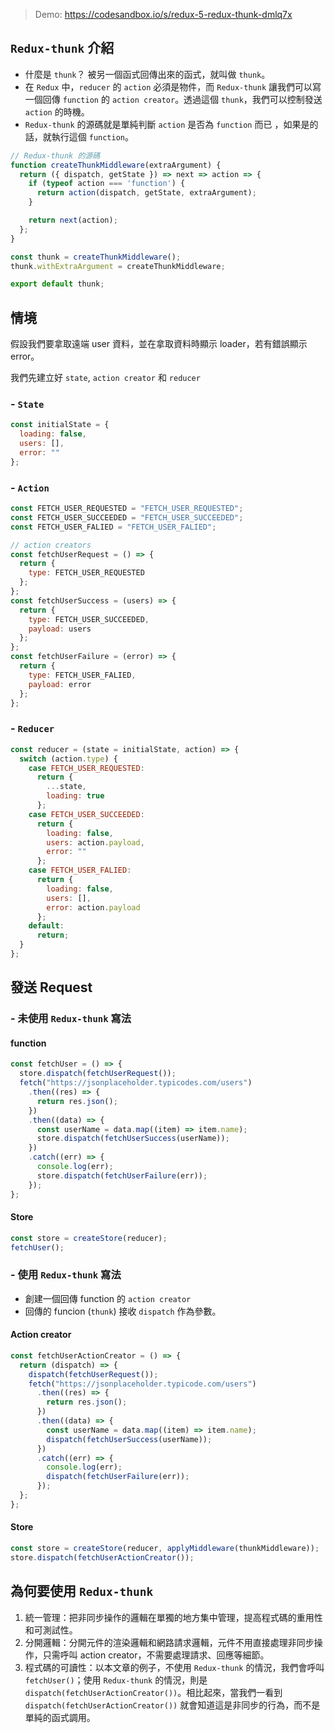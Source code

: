 > Demo: https://codesandbox.io/s/redux-5-redux-thunk-dmlq7x

## `Redux-thunk` 介紹

- 什麼是 `thunk`？
  被另一個函式回傳出來的函式，就叫做 `thunk`。
- 在 `Redux` 中，`reducer` 的 `action` 必須是物件，而 `Redux-thunk` 讓我們可以寫一個回傳 `function` 的 `action creator`。透過這個 `thunk`，我們可以控制發送 `action` 的時機。
- `Redux-thunk` 的源碼就是單純判斷 `action` 是否為 `function` 而已 ，如果是的話，就執行這個 `function`。

```javascript
// Redux-thunk 的源碼
function createThunkMiddleware(extraArgument) {
  return ({ dispatch, getState }) => next => action => {
    if (typeof action === 'function') {
      return action(dispatch, getState, extraArgument);
    }

    return next(action);
  };
}

const thunk = createThunkMiddleware();
thunk.withExtraArgument = createThunkMiddleware;

export default thunk;
```

## 情境

假設我們要拿取遠端 user 資料，並在拿取資料時顯示 loader，若有錯誤顯示 error。

我們先建立好 `state`, `action creator` 和 `reducer`

### - `State`

```javascript
const initialState = {
  loading: false,
  users: [],
  error: ""
};
```

### - `Action`

```javascript
const FETCH_USER_REQUESTED = "FETCH_USER_REQUESTED";
const FETCH_USER_SUCCEEDED = "FETCH_USER_SUCCEEDED";
const FETCH_USER_FALIED = "FETCH_USER_FALIED";

// action creators
const fetchUserRequest = () => {
  return {
    type: FETCH_USER_REQUESTED
  };
};
const fetchUserSuccess = (users) => {
  return {
    type: FETCH_USER_SUCCEEDED,
    payload: users
  };
};
const fetchUserFailure = (error) => {
  return {
    type: FETCH_USER_FALIED,
    payload: error
  };
};
```

### - `Reducer`

```javascript
const reducer = (state = initialState, action) => {
  switch (action.type) {
    case FETCH_USER_REQUESTED:
      return {
        ...state,
        loading: true
      };
    case FETCH_USER_SUCCEEDED:
      return {
        loading: false,
        users: action.payload,
        error: ""
      };
    case FETCH_USER_FALIED:
      return {
        loading: false,
        users: [],
        error: action.payload
      };
    default:
      return;
  }
};
```

## 發送 Request

### - 未使用 `Redux-thunk` 寫法

#### function

```javascript
const fetchUser = () => {
  store.dispatch(fetchUserRequest());
  fetch("https://jsonplaceholder.typicodes.com/users")
    .then((res) => {
      return res.json();
    })
    .then((data) => {
      const userName = data.map((item) => item.name);
      store.dispatch(fetchUserSuccess(userName));
    })
    .catch((err) => {
      console.log(err);
      store.dispatch(fetchUserFailure(err));
    });
};
```

#### Store

```javascript
const store = createStore(reducer);
fetchUser();
```

### - 使用 `Redux-thunk` 寫法

- 創建一個回傳 function 的 `action creator`
- 回傳的 funcion (`thunk`) 接收 `dispatch` 作為參數。

#### Action creator

```javascript
const fetchUserActionCreator = () => {
  return (dispatch) => {
    dispatch(fetchUserRequest());
    fetch("https://jsonplaceholder.typicode.com/users")
      .then((res) => {
        return res.json();
      })
      .then((data) => {
        const userName = data.map((item) => item.name);
        dispatch(fetchUserSuccess(userName));
      })
      .catch((err) => {
        console.log(err);
        dispatch(fetchUserFailure(err));
      });
  };
};
```

#### Store

```javascript
const store = createStore(reducer, applyMiddleware(thunkMiddleware));
store.dispatch(fetchUserActionCreator());
```

## 為何要使用 `Redux-thunk`

1. 統一管理：把非同步操作的邏輯在單獨的地方集中管理，提高程式碼的重用性和可測試性。
2. 分開邏輯：分開元件的渲染邏輯和網路請求邏輯，元件不用直接處理非同步操作，只需呼叫 action creator，不需要處理請求、回應等細節。
3. 程式碼的可讀性：以本文章的例子，不使用 `Redux-thunk` 的情況，我們會呼叫 `fetchUser()`；使用 `Redux-thunk` 的情況，則是 `dispatch(fetchUserActionCreator())`。相比起來，當我們一看到 `dispatch(fetchUserActionCreator())` 就會知道這是非同步的行為，而不是單純的函式調用。
